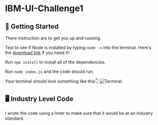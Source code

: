 # IBM-UI-Challenge1
## 🚀 Getting Started
There instruction are to get you up and ruuning.

Test to see if Node is installed by typing `node -v` into the terminal. Here's the [download link](https://nodejs.org/en/download/) if you need it!

Run `npm install` to install all of the dependencies.

Run `node index.js` and the code should run.

Your terminal should look something like this👇
![Terminal](https://i.ibb.co/7kcDgPc/Screen-Shot-2019-10-23-at-10-09-42-AM.png)

## 🖥 Industry Level Code
I wrote the code using a linter to make sure that it would be at an industry standard.
